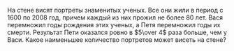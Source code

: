 На стене висят портреты знаменитых ученых. Все они жили в период с 
1600 по 2008 год, причем каждый из них прожил не более 80 лет. Вася 
перемножил годы рождения этих ученых, а Петя перемножил годы их смерти. 
Результат Пети оказался ровно в $5\over 4$ раза больше, чем у Васи. 
Какое наименьшее количество портретов может висеть на стене?